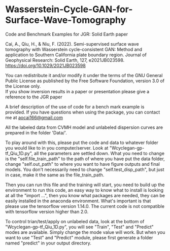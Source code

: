 # Wasserstein-Cycle-GAN-for-Surface-Wave-Tomography
Code and Benchmark Examples for JGR: Solid Earth paper

Cai, A., Qiu, H., & Niu, F. (2022). Semi-supervised surface wave tomography with Wasserstein cycle-consistent GAN: 
Method and application to Southern California plate boundary region. 
Journal of Geophysical Research: Solid Earth, 127, e2021JB023598.
https://doi.org/10.1029/2021JB023598

You can redistribute it and/or modify it under the terms of the GNU General Public License as published by the Free Software Foundation, version 3.0 of the License only. <br />
If you show inversion results in a paper or presentation please give a reference to the JGR paper

A brief description of the use of code for a bench mark example is provided.
If you have questions when using the package, you can contact me at aocai166@gmail.com

All the labeled data from CVMH model and unlabeled dispersion curves are prepared in the folder 'Data/'.

To play around with this, please put the code and data to whatever folder you would like to in you computer/server. Look at "Wcyclegan-gp-tf_Qiu_1D.py", all the parameters are settled down. What you need to change is the "self.file_train_path" to the path of where you have put the data folder, change "self.out_path" to where you want to have figure outputs and final models. You don't necessarily need to change "self.test_disp_path", but just in case, make it the same as the file_train_path.

Then you can run this file and the training will start, you need to build up the environment to run this code, an easy way to know what to install is looking at all the "import ...", then you know what packages are needed, they can be easily installed in the anaconda environment. What's important is that please use the tensorflow version 1.14.0. The current code is not compatible with tensorflow version higher than 2.0.

To control trian/test/apply on unlabeled data, look at the bottom of "Wcyclegan-gp-tf_Qiu_1D.py", you will see "Train", "Test" and "Predict" modes are available. Simply change the mode value will work. But when you want to use "Test" and "Predict" module, please first generate a folder named "predict" in your output directory.
